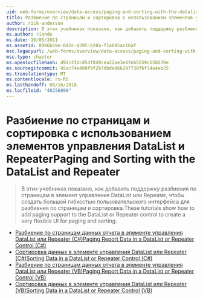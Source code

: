 ```yaml
---
uid: web-forms/overview/data-access/paging-and-sorting-with-the-datalist-and-repeater/index
title: Разбиение по страницам и сортировка с использованием элементов управления DataList и Repeater | Документация Майкрософт
author: rick-anderson
description: В этих учебниках показано, как добавить поддержку разбиения по страницам в элемент управления DataList или Repeater, чтобы создать большой гибкостью пользовательского интерфейса для разбиения по страницам и сортировка.
ms.author: riande
ms.date: 10/05/2011
ms.assetid: 8996b59e-042c-4395-b28a-f1ab95ac16af
msc.legacyurl: /web-forms/overview/data-access/paging-and-sorting-with-the-datalist-and-repeater
msc.type: chapter
ms.openlocfilehash: d92c21dc854f849cea22ae3e4feb5559cb50270e
ms.sourcegitcommit: 45ac74e400f9f2b7dbded66297730f6f14a4eb25
ms.translationtype: MT
ms.contentlocale: ru-RU
ms.lasthandoff: 08/16/2018
ms.locfileid: "48256898"
---
```

<a name="paging-and-sorting-with-the-datalist-and-repeater"></a><span data-ttu-id="393ab-103">Разбиение по страницам и сортировка с использованием элементов управления DataList и Repeater</span><span class="sxs-lookup"><span data-stu-id="393ab-103">Paging and Sorting with the DataList and Repeater</span></span>
====================
> <span data-ttu-id="393ab-104">В этих учебниках показано, как добавить поддержку разбиения по страницам в элемент управления DataList или Repeater, чтобы создать большой гибкостью пользовательского интерфейса для разбиения по страницам и сортировка.</span><span class="sxs-lookup"><span data-stu-id="393ab-104">These tutorials show how to add paging support to the DataList or Repeater control to create a very flexible UI for paging and sorting.</span></span>


- [<span data-ttu-id="393ab-105">Разбиение по страницам данных отчета в элементе управления DataList или Repeater (C#)</span><span class="sxs-lookup"><span data-stu-id="393ab-105">Paging Report Data in a DataList or Repeater Control (C#)</span></span>](paging-report-data-in-a-datalist-or-repeater-control-cs.md)
- [<span data-ttu-id="393ab-106">Сортировка данных в элементе управления DataList или Repeater (C#)</span><span class="sxs-lookup"><span data-stu-id="393ab-106">Sorting Data in a DataList or Repeater Control (C#)</span></span>](sorting-data-in-a-datalist-or-repeater-control-cs.md)
- [<span data-ttu-id="393ab-107">Разбиение по страницам данных отчета в элементе управления DataList или Repeater (VB)</span><span class="sxs-lookup"><span data-stu-id="393ab-107">Paging Report Data in a DataList or Repeater Control (VB)</span></span>](paging-report-data-in-a-datalist-or-repeater-control-vb.md)
- [<span data-ttu-id="393ab-108">Сортировка данных в элементе управления DataList или Repeater (VB)</span><span class="sxs-lookup"><span data-stu-id="393ab-108">Sorting Data in a DataList or Repeater Control (VB)</span></span>](sorting-data-in-a-datalist-or-repeater-control-vb.md)

